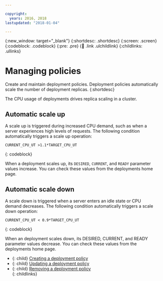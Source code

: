 ```yaml
---

copyright:
  years: 2016, 2018
lastupdated: "2018-01-04"

---
```


{:new_window: target="_blank"}
{:shortdesc: .shortdesc}
{:screen: .screen}
{:codeblock: .codeblock}
{:pre: .pre}
{:child: .link .ulchildlink}
{:childlinks: .ullinks}

# Managing policies

Create and maintain deployment policies. Deployment policies automatically scale the number of deployment replicas.
{:shortdesc}

The CPU usage of deployments drives replica scaling in a cluster.

## Automatic scale up

A scale up is triggered during increased CPU demand, such as when a server experiences high levels of requests. The following condition automatically triggers a scale up operation:

```
CURRENT_CPU_UT >1.1*TARGET_CPU_UT
```
{: codeblock}

When a deployment scales up, its `DESIRED`, `CURRENT`, and `READY` parameter values increase. You can check these values from the deployments home page. 

## Automatic scale down

A scale down is triggered when a server enters an idle state or CPU demand decreases. The following condition automatically triggers a scale down operation:

```
CURRENT_CPU_UT < 0.9*TARGET_CPU_UT
```
{: codeblock}

When an deployment scales down, its DESIRED, CURRENT, and READY parameter values decrease. You can check these values from the deployments home page. 

- {: child} [Creating a deployment policy](../manage_policies/create_policy.md) <br />
- {: child} [Updating a deployment policy](../manage_policies/update_policy.md) <br />
- {: child} [Removing a deployment policy](../manage_policies/remove_policy.md) <br />
{: childlinks}
